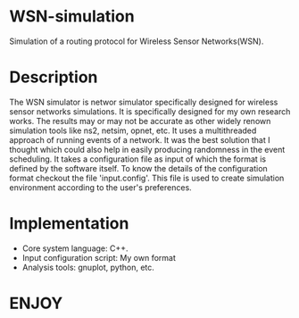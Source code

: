 # WSN-simulation
Simulation of a routing protocol for Wireless Sensor Networks(WSN).

# Description
The WSN simulator is networ simulator specifically designed for wireless sensor networks simulations.
It is specifically designed for my own research works. The results may or may not be accurate as other
widely renown simulation tools like ns2, netsim, opnet, etc.
It uses a multithreaded approach of running events of a network. It was the best solution that I thought
which could also help in easily producing randomness in the event scheduling.
It takes a configuration file as input of which the format is defined by the software itself.
To know the details of the configuration format checkout the file 'input.config'.
This file is used to create simulation environment according to the user's preferences.


# Implementation
- Core system language: C++.
- Input configuration script: My own format
- Analysis tools: gnuplot, python, etc.

#						ENJOY
